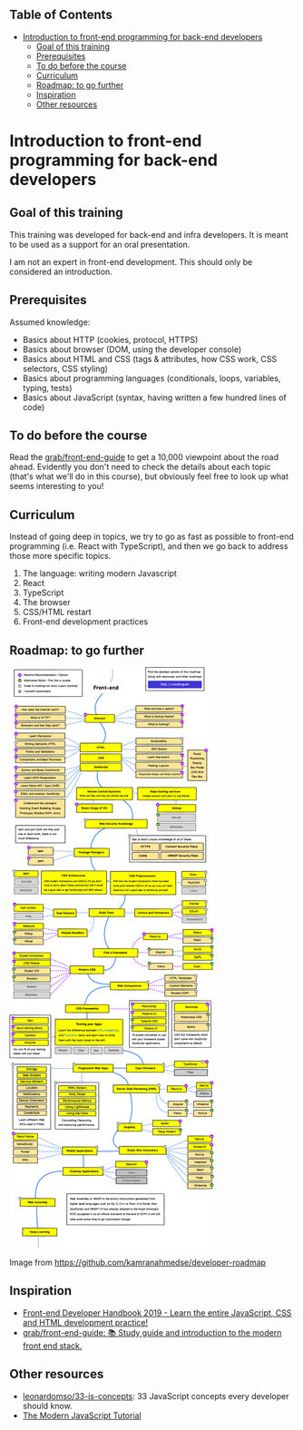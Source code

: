 <!-- START doctoc generated TOC please keep comment here to allow auto update -->
<!-- DON'T EDIT THIS SECTION, INSTEAD RE-RUN doctoc TO UPDATE -->
## Table of Contents

- [Introduction to front-end programming for back-end developers](#introduction-to-front-end-programming-for-back-end-developers)
  - [Goal of this training](#goal-of-this-training)
  - [Prerequisites](#prerequisites)
  - [To do before the course](#to-do-before-the-course)
  - [Curriculum](#curriculum)
  - [Roadmap: to go further](#roadmap-to-go-further)
  - [Inspiration](#inspiration)
  - [Other resources](#other-resources)

<!-- END doctoc generated TOC please keep comment here to allow auto update -->

# Introduction to front-end programming for back-end developers

## Goal of this training

This training was developed for back-end and infra developers. It is meant to be used as a support for an oral presentation.

I am not an expert in front-end development. This should only be considered an introduction.

## Prerequisites

Assumed knowledge:

- Basics about HTTP (cookies, protocol, HTTPS)
- Basics about browser (DOM, using the developer console)
- Basics about HTML and CSS (tags & attributes, how CSS work, CSS selectors, CSS styling)
- Basics about programming languages (conditionals, loops, variables, typing, tests)
- Basics about JavaScript (syntax, having written a few hundred lines of code)

## To do before the course

Read the [grab/front-end-guide](https://github.com/grab/front-end-guide) to get a 10,000 viewpoint about the road ahead. Evidently you don't need to check the details about each topic (that's what we'll do in this course), but obviously feel free to look up what seems interesting to you!

## Curriculum

Instead of going deep in topics, we try to go as fast as possible to front-end programming (i.e. React with TypeScript), and then we go back to address those more specific topics.

1. The language: writing modern Javascript
2. React
3. TypeScript
4. The browser
5. CSS/HTML restart
6. Front-end development practices

## Roadmap: to go further

![learning front-end roadmap](./img/learning-roadmap.png)

Image from https://github.com/kamranahmedse/developer-roadmap

## Inspiration

- [Front-end Developer Handbook 2019 - Learn the entire JavaScript, CSS and HTML development practice!](https://frontendmasters.com/books/front-end-handbook/2019/)
- [grab/front-end-guide: 📚 Study guide and introduction to the modern front end stack.](https://github.com/grab/front-end-guide)

## Other resources

- [leonardomso/33-js-concepts](https://github.com/leonardomso/33-js-concepts): 33 JavaScript concepts every developer should know.
- [The Modern JavaScript Tutorial](https://javascript.info/)
